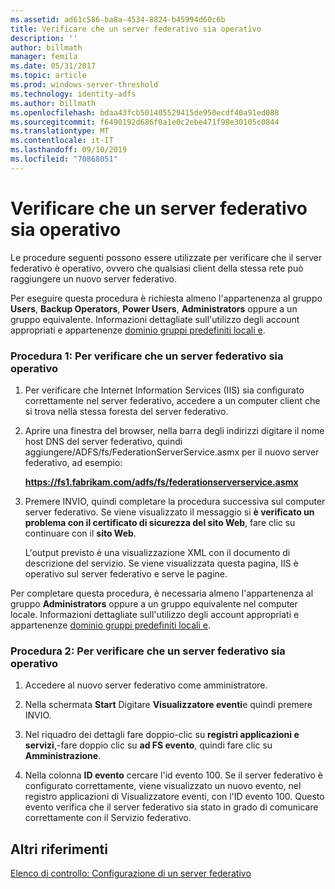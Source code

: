```yaml
---
ms.assetid: ad61c586-ba8a-4534-8824-b45994d60c6b
title: Verificare che un server federativo sia operativo
description: ''
author: billmath
manager: femila
ms.date: 05/31/2017
ms.topic: article
ms.prod: windows-server-threshold
ms.technology: identity-adfs
ms.author: billmath
ms.openlocfilehash: bdaa43fcb501405529415de950ecdf40a91ed088
ms.sourcegitcommit: f6490192d686f0a1e0c2ebe471f98e30105c0844
ms.translationtype: MT
ms.contentlocale: it-IT
ms.lasthandoff: 09/10/2019
ms.locfileid: "70868051"
---
```

# <a name="verify-that-a-federation-server-is-operational"></a>Verificare che un server federativo sia operativo


Le procedure seguenti possono essere utilizzate per verificare che il server federativo è operativo, ovvero che qualsiasi client della stessa rete può raggiungere un nuovo server federativo.  
  
Per eseguire questa procedura è richiesta almeno l'appartenenza al gruppo **Users**, **Backup Operators**, **Power Users**, **Administrators** oppure a un gruppo equivalente.  Informazioni dettagliate sull'utilizzo degli account appropriati e appartenenze [dominio gruppi predefiniti locali e](https://go.microsoft.com/fwlink/?LinkId=83477).   
  
### <a name="procedure-1-to-verify-that-a-federation-server-is-operational"></a>Procedura 1: Per verificare che un server federativo sia operativo  
  
1.  Per verificare che Internet Information Services \(IIS\) sia configurato correttamente nel server federativo, accedere a un computer client che si trova nella stessa foresta del server federativo.  
  
2.  Aprire una finestra del browser, nella barra degli indirizzi digitare il nome host DNS del server federativo, quindi aggiungere/ADFS/fs/FederationServerService.asmx per il nuovo server federativo, ad esempio:  
  
    **https://fs1.fabrikam.com/adfs/fs/federationserverservice.asmx**  
  
3.  Premere INVIO, quindi completare la procedura successiva sul computer server federativo. Se viene visualizzato il messaggio si **è verificato un problema con il certificato di sicurezza del sito Web**, fare clic su continuare con il **sito Web**.  
  
    L'output previsto è una visualizzazione XML con il documento di descrizione del servizio. Se viene visualizzata questa pagina, IIS è operativo sul server federativo e serve le pagine.  
  
Per completare questa procedura, è necessaria almeno l'appartenenza al gruppo **Administrators** oppure a un gruppo equivalente nel computer locale.  Informazioni dettagliate sull'utilizzo degli account appropriati e appartenenze [dominio gruppi predefiniti locali e](https://go.microsoft.com/fwlink/?LinkId=83477).   
  
### <a name="procedure-2-to-verify-that-a-federation-server-is-operational"></a>Procedura 2: Per verificare che un server federativo sia operativo  
  
1.  Accedere al nuovo server federativo come amministratore.  
  
2.  Nella schermata **Start** Digitare **Visualizzatore eventi**e quindi premere INVIO.  
  
3.  Nel riquadro dei dettagli fare doppio\-clic su **registri applicazioni e servizi**,\-fare doppio clic su **ad FS evento**, quindi fare clic su **Amministrazione**.  
  
4.  Nella colonna **ID evento** cercare l'id evento 100. Se il server federativo è configurato correttamente, viene visualizzato un nuovo evento, nel registro applicazioni di Visualizzatore eventi, con l'ID evento 100. Questo evento verifica che il server federativo sia stato in grado di comunicare correttamente con il Servizio federativo.  
  
## <a name="additional-references"></a>Altri riferimenti  
[Elenco di controllo: Configurazione di un server federativo](Checklist--Setting-Up-a-Federation-Server.md)  
  

